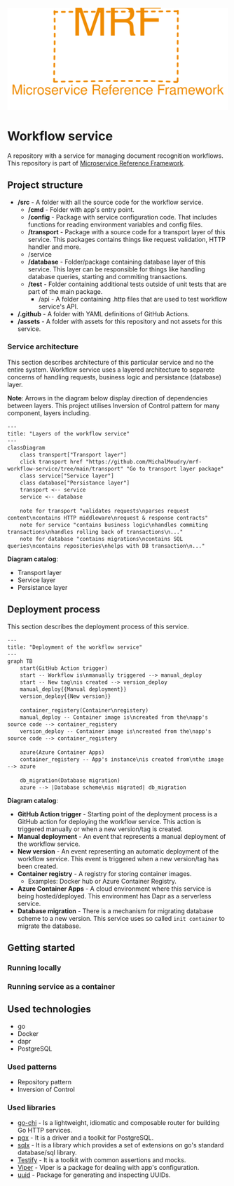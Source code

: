 <p align="center">
    <img src="./assets/mrf_logo.svg" alt="Microservice Reference Framework logo" />
</p>

# Workflow service
A repository with a service for managing document recognition workflows. This repository is part of [Microservice Reference Framework](https://github.com/MichalMoudry/microservice-reference-framework "Go to Microservice Reference Framework GitHub page").

## Project structure
- **/src** - A folder with all the source code for the workflow service.
    - **/cmd** - Folder with app's entry point.
    - **/config** - Package with service configuration code. That includes functions for reading environment variables and config files.
    - **/transport** - Package with a source code for a transport layer of this service. This packages contains things like request validation, HTTP handler and more.
    - /service
    - **/database** - Folder/package containing database layer of this service. This layer can be responsible for things like handling database queries, starting and commiting transactions.
    - **/test** - Folder containing additional tests outside of unit tests that are part of the main package.
        - /api - A folder containing .http files that are used to test workflow service's API.
- **/.github** - A folder with YAML definitions of GitHub Actions.
- **/assets** - A folder with assets for this repository and not assets for this service.

### Service architecture
This section describes architecture of this particular service and no the entire system. Workflow service uses a layered architecture to separete concerns of handling requests, business logic and persistance (database) layer.

**Note**: Arrows in the diagram below display direction of dependencies between layers. This project utilises Inversion of Control pattern for many component, layers including.

```mermaid
---
title: "Layers of the workflow service"
---
classDiagram
    class transport["Transport layer"]
    click transport href "https://github.com/MichalMoudry/mrf-workflow-service/tree/main/transport" "Go to transport layer package"
    class service["Service layer"]
    class database["Persistance layer"]
    transport <-- service
    service <-- database

    note for transport "validates requests\nparses request content\ncontains HTTP middleware\nrequest & response contracts"
    note for service "contains business logic\nhandles commiting transactions\nhandles rolling back of transactions\n..."
    note for database "contains migrations\ncontains SQL queries\ncontains repositories\nhelps with DB transaction\n..."
```
**Diagram catalog**:
- Transport layer
- Service layer
- Persistance layer

## Deployment process
This section describes the deployment process of this service.
```mermaid
---
title: "Deployment of the workflow service"
---
graph TB
    start(GitHub Action trigger)
    start -- Workflow is\nmanually triggered --> manual_deploy
    start -- New tag\nis created --> version_deploy
    manual_deploy{{Manual deployment}}
    version_deploy{{New version}}

    container_registery(Container\nregistery)
    manual_deploy -- Container image is\ncreated from the\napp's source code --> container_registery
    version_deploy -- Container image is\ncreated from the\napp's source code --> container_registery

    azure(Azure Container Apps)
    container_registery -- App's instance\nis created from\nthe image --> azure

    db_migration(Database migration)
    azure --> |Database scheme\nis migrated| db_migration
```
**Diagram catalog**:
- **GitHub Action trigger** - Starting point of the deployment process is a GitHub action for deploying the workflow service. This action is triggered manually or when a new version/tag is created.
- **Manual deployment** - An event that represents a manual deployment of the workflow service.
- **New version** - An event representing an automatic deployment of the workflow service. This event is triggered when a new version/tag has been created.
- **Container registry** - A registry for storing container images.
    - Examples: Docker hub or Azure Container Registry.
- **Azure Container Apps** - A cloud environment where this service is being hosted/deployed. This environment has Dapr as a serverless service.
- **Database migration** - There is a mechanism for migrating database scheme to a new version. This service uses so called `init container` to migrate the database.

## Getting started
### Running locally
### Running service as a container

## Used technologies
- go
- Docker
- dapr
- PostgreSQL

### Used patterns
- Repository pattern
- Inversion of Control

### Used libraries
- [go-chi](https://github.com/go-chi/chi "Link to chi's GitHub page") - Is a lightweight, idiomatic and composable router for building Go HTTP services.
- [pgx](https://github.com/jackc/pgx "Link to pgx's GitHub page") - It is a driver and a toolkit for PostgreSQL.
- [sqlx](https://github.com/jmoiron/sqlx "Link to sqlx's GitHub page") - It is a library which provides a set of extensions on go's standard database/sql library.
- [Testify](https://github.com/stretchr/testify "Link to Testify's GitHub page") - It is a toolkit with common assertions and mocks.
- [Viper](https://github.com/spf13/viper "Link to Viper's GitHub page") - Viper is a package for dealing with app's configuration.
- [uuid](https://github.com/google/uuid "Link to uuid's GitHub page") - Package for generating and inspecting UUIDs.
